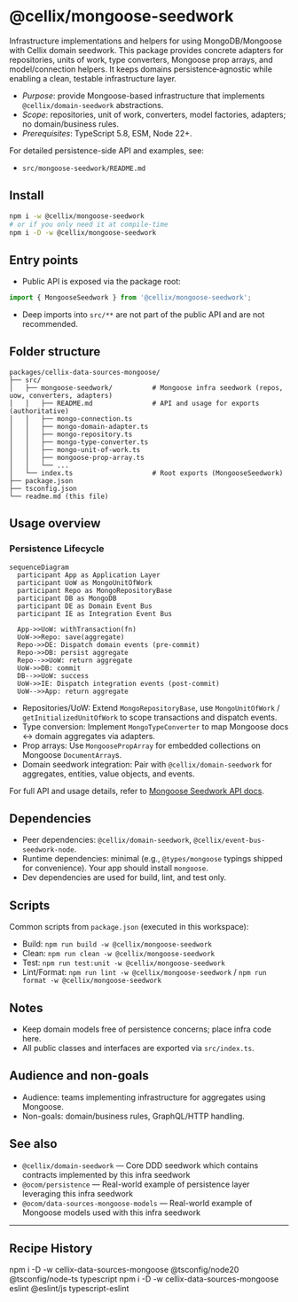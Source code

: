 # @cellix/mongoose-seedwork

Infrastructure implementations and helpers for using MongoDB/Mongoose with Cellix domain seedwork. This package provides concrete adapters for repositories, units of work, type converters, Mongoose prop arrays, and model/connection helpers. It keeps domains persistence‑agnostic while enabling a clean, testable infrastructure layer.

- *Purpose*: provide Mongoose-based infrastructure that implements `@cellix/domain-seedwork` abstractions.
- *Scope*: repositories, unit of work, converters, model factories, adapters; no domain/business rules.
- *Prerequisites*: TypeScript 5.8, ESM, Node 22+.

For detailed persistence-side API and examples, see:
- `src/mongoose-seedwork/README.md`

## Install

```sh
npm i -w @cellix/mongoose-seedwork
# or if you only need it at compile-time
npm i -D -w @cellix/mongoose-seedwork
```

## Entry points

- Public API is exposed via the package root:
```ts
import { MongooseSeedwork } from '@cellix/mongoose-seedwork';
```
- Deep imports into `src/**` are not part of the public API and are not recommended.

## Folder structure

```
packages/cellix-data-sources-mongoose/
├── src/
│   ├── mongoose-seedwork/          # Mongoose infra seedwork (repos, uow, converters, adapters)
│   │   ├── README.md               # API and usage for exports (authoritative)
│   │   ├── mongo-connection.ts
│   │   ├── mongo-domain-adapter.ts
│   │   ├── mongo-repository.ts
│   │   ├── mongo-type-converter.ts
│   │   ├── mongo-unit-of-work.ts
│   │   ├── mongoose-prop-array.ts
│   │   └── ...
│   └── index.ts                    # Root exports (MongooseSeedwork)
├── package.json
├── tsconfig.json
└── readme.md (this file)
```

## Usage overview

### Persistence Lifecycle
```mermaid
sequenceDiagram
  participant App as Application Layer
  participant UoW as MongoUnitOfWork
  participant Repo as MongoRepositoryBase
  participant DB as MongoDB
  participant DE as Domain Event Bus
  participant IE as Integration Event Bus

  App->>UoW: withTransaction(fn)
  UoW->>Repo: save(aggregate)
  Repo->>DE: Dispatch domain events (pre-commit)
  Repo->>DB: persist aggregate
  Repo-->>UoW: return aggregate
  UoW->>DB: commit
  DB-->>UoW: success
  UoW->>IE: Dispatch integration events (post-commit)
  UoW-->>App: return aggregate
```

- Repositories/UoW: Extend `MongoRepositoryBase`, use `MongoUnitOfWork` / `getInitializedUnitOfWork` to scope transactions and dispatch events.
- Type conversion: Implement `MongoTypeConverter` to map Mongoose docs ↔ domain aggregates via adapters.
- Prop arrays: Use `MongoosePropArray` for embedded collections on Mongoose `DocumentArray`s.
- Domain seedwork integration: Pair with `@cellix/domain-seedwork` for aggregates, entities, value objects, and events.

For full API and usage details, refer to [Mongoose Seedwork API docs](src/mongoose-seedwork/README.md).

## Dependencies

- Peer dependencies: `@cellix/domain-seedwork`, `@cellix/event-bus-seedwork-node`.
- Runtime dependencies: minimal (e.g., `@types/mongoose` typings shipped for convenience). Your app should install `mongoose`.
- Dev dependencies are used for build, lint, and test only.

## Scripts

Common scripts from `package.json` (executed in this workspace):

- Build: `npm run build -w @cellix/mongoose-seedwork`
- Clean: `npm run clean -w @cellix/mongoose-seedwork`
- Test: `npm run test:unit -w @cellix/mongoose-seedwork`
- Lint/Format: `npm run lint -w @cellix/mongoose-seedwork` / `npm run format -w @cellix/mongoose-seedwork`

## Notes

- Keep domain models free of persistence concerns; place infra code here.
- All public classes and interfaces are exported via `src/index.ts`.

## Audience and non-goals

- Audience: teams implementing infrastructure for aggregates using Mongoose.
- Non-goals: domain/business rules, GraphQL/HTTP handling.

## See also

- `@cellix/domain-seedwork` — Core DDD seedwork which contains contracts implemented by this infra seedwork
- `@ocom/persistence` — Real-world example of persistence layer leveraging this infra seedwork
- `@ocom/data-sources-mongoose-models` — Real-world example of Mongoose models used with this infra seedwork

---

## Recipe History

npm i -D -w cellix-data-sources-mongoose @tsconfig/node20 @tsconfig/node-ts typescript
npm i -D -w cellix-data-sources-mongoose eslint @eslint/js typescript-eslint